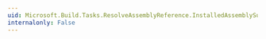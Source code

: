 ```yaml
---
uid: Microsoft.Build.Tasks.ResolveAssemblyReference.InstalledAssemblySubsetTables
internalonly: False
---
```

